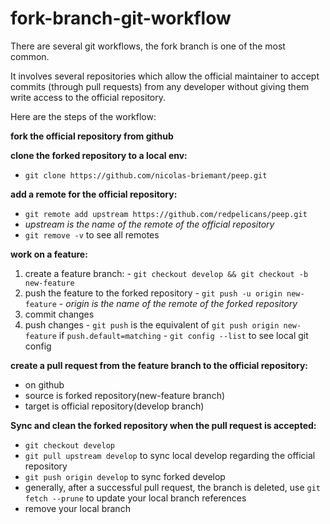 # fork-branch-git-workflow

There are several git workflows, the fork branch is one of the most common.

It involves several repositories which allow the official maintainer to accept commits (through pull requests) from any developer without giving them write access to the official repository.

Here are the steps of the workflow:

**fork the official repository from github**

**clone the forked repository to a local env:**
  - `git clone https://github.com/nicolas-briemant/peep.git`

**add a remote for the official repository:**
  - `git remote add upstream https://github.com/redpelicans/peep.git`
  - *upstream is the name of the remote of the official repository*
  - `git remove -v` to see all remotes

**work on a feature:**
  1. create a feature branch:
    - `git checkout develop && git checkout -b new-feature`
  1. push the feature to the forked repository
    - `git push -u origin new-feature`
    - *origin is the name of the remote of the forked repository*
  1. commit changes
  1. push changes
    - `git push` is the equivalent of `git push origin new-feature` if `push.default=matching`
    - `git config --list` to see local git config

**create a pull request from the feature branch to the official repository:**
  - on github
  - source is forked repository(new-feature branch)
  - target is official repository(develop branch)

**Sync and clean the forked repository when the pull request is accepted:**
  - `git checkout develop`
  - `git pull upstream develop` to sync local develop regarding the official repository
  - `git push origin develop` to sync forked develop
  - generally, after a successful pull request, the branch is deleted, use `git fetch --prune` to update your local branch references
  - remove your local branch
